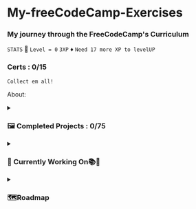 # My-freeCodeCamp-Exercises
<h3>My journey through the FreeCodeCamp's Curriculum</h3>

`STATS`
🌱 `Level = 0` `3XP` ♦ `Need 17 more XP to levelUP`
 <h3>Certs : 0/15</h3>
 
 `Collect em all!`

 <p>About:</p>

<details>
<summary><h3>🖼 Completed Projects : 0/75 </h3></summary>
  <ul>
    <li>Workin Progress</li>
  </ul>
</details>

<details>
<summary><h3> 📖 Currently Working On📚🐛 </h3></summary>
<figure>
  <figcaption><em>Responsive Web Design</em></figcaption>
  <ol>
    <li>🌟<s>Learn HTML by building a Cat Photo App</s></li>
    <li>🌟<s>Learn Basic CSS by Building a Cafe menu</s></li>
    <li>🌟<s>Learn CSS Colors by Building a Set of Colored Markers</s></li>
    <li>Learn HTML Forms by Building a Registration Form</li>
    <li>🎃 Build a Survey Form</li>
  </ol>
</figure>
</details>

<details>
 <summary><h3>🗺Roadmap </h3></summary>
  <ol>
    <li>📌Responsive Web Design</li>
    <li>JavaScript Algorithms and Data Structures</li>
    <li>Front-End Development Libraries</li>
    <li>Data visualization</li>
    <li>Relational Database</li>
    <li>Back-End Development and APIs</li>
    <li>Quality Assurance</li>
    <li>Scientific Computing with Python</li>
    <li>Data Analysis With Python</li>
    <li>Information Security</li>
    <li>Machine Learning with Python</li>
    <li>College Algebra with Python</li>
    <li>Coding Interview Prep</li>
    <li>Project Euler</li>
    <li>Legacy Responsive Web Design</li>
  </ol>
</details>



